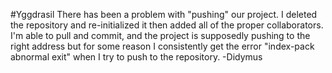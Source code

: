 #Yggdrasil
There has been a problem with "pushing" our project. I deleted the repository and re-initialized it then added all of the proper collaborators. I'm able to pull and commit, and the project is supposedly pushing to the right address but for some reason I consistently get the error "index-pack abnormal exit" when I try to push to the repository. -Didymus

